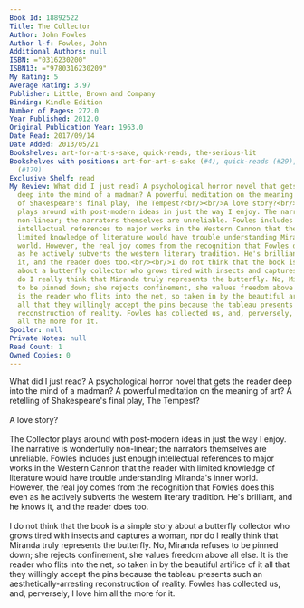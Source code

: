 ```yaml
---
Book Id: 18892522
Title: The Collector
Author: John Fowles
Author l-f: Fowles, John
Additional Authors: null
ISBN: ="0316230200"
ISBN13: ="9780316230209"
My Rating: 5
Average Rating: 3.97
Publisher: Little, Brown and Company
Binding: Kindle Edition
Number of Pages: 272.0
Year Published: 2012.0
Original Publication Year: 1963.0
Date Read: 2017/09/14
Date Added: 2013/05/21
Bookshelves: art-for-art-s-sake, quick-reads, the-serious-lit
Bookshelves with positions: art-for-art-s-sake (#4), quick-reads (#29), the-serious-lit
  (#179)
Exclusive Shelf: read
My Review: What did I just read? A psychological horror novel that gets the reader
  deep into the mind of a madman? A powerful meditation on the meaning of art? A retelling
  of Shakespeare's final play, The Tempest?<br/><br/>A love story?<br/><br/>The Collector
  plays around with post-modern ideas in just the way I enjoy. The narrative is wonderfully
  non-linear; the narrators themselves are unreliable. Fowles includes just enough
  intellectual references to major works in the Western Cannon that the reader with
  limited knowledge of literature would have trouble understanding Miranda's inner
  world. However, the real joy comes from the recognition that Fowles does this even
  as he actively subverts the western literary tradition. He's brilliant, and he knows
  it, and the reader does too.<br/><br/>I do not think that the book is a simple story
  about a butterfly collector who grows tired with insects and captures a woman, nor
  do I really think that Miranda truly represents the butterfly. No, Miranda refuses
  to be pinned down; she rejects confinement, she values freedom above all else. It
  is the reader who flits into the net, so taken in by the beautiful artifice of it
  all that they willingly accept the pins because the tableau presents such an aesthetically-arresting
  reconstruction of reality. Fowles has collected us, and, perversely, I love him
  all the more for it.
Spoiler: null
Private Notes: null
Read Count: 1
Owned Copies: 0
---
```


What did I just read? A psychological horror novel that gets the reader deep into the mind of a madman? A powerful meditation on the meaning of art? A retelling of Shakespeare's final play, The Tempest?<br/><br/>A love story?<br/><br/>The Collector plays around with post-modern ideas in just the way I enjoy. The narrative is wonderfully non-linear; the narrators themselves are unreliable. Fowles includes just enough intellectual references to major works in the Western Cannon that the reader with limited knowledge of literature would have trouble understanding Miranda's inner world. However, the real joy comes from the recognition that Fowles does this even as he actively subverts the western literary tradition. He's brilliant, and he knows it, and the reader does too.<br/><br/>I do not think that the book is a simple story about a butterfly collector who grows tired with insects and captures a woman, nor do I really think that Miranda truly represents the butterfly. No, Miranda refuses to be pinned down; she rejects confinement, she values freedom above all else. It is the reader who flits into the net, so taken in by the beautiful artifice of it all that they willingly accept the pins because the tableau presents such an aesthetically-arresting reconstruction of reality. Fowles has collected us, and, perversely, I love him all the more for it.